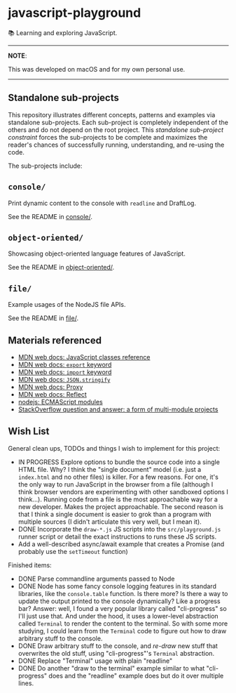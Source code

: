 # javascript-playground

📚 Learning and exploring JavaScript.

---
**NOTE**:

This was developed on macOS and for my own personal use.

---

## Standalone sub-projects

This repository illustrates different concepts, patterns and examples via standalone sub-projects. Each sub-project is
completely independent of the others and do not depend on the root project. This _standalone sub-project constraint_
forces the sub-projects to be complete and maximizes the reader's chances of successfully running, understanding, and
re-using the code.

The sub-projects include:

## `console/`

Print dynamic content to the console with `readline` and DraftLog.

See the README in [console/](console/). 

## `object-oriented/`

Showcasing object-oriented language features of JavaScript.

See the README in [object-oriented/](object-oriented/). 

## `file/`

Example usages of the NodeJS file APIs.

See the README in [file/](file/).

## Materials referenced

* [MDN web docs: JavaScript classes reference](https://developer.mozilla.org/en-US/docs/Web/JavaScript/Reference/Classes)
* [MDN web docs: `export` keyword](https://developer.mozilla.org/en-US/docs/web/javascript/reference/statements/export)
* [MDN web docs: `import` keyword](https://developer.mozilla.org/en-US/docs/Web/JavaScript/Reference/Statements/import)
* [MDN web docs: `JSON.stringify`](https://developer.mozilla.org/en-US/docs/Web/JavaScript/Reference/Global_Objects/JSON/stringify)
* [MDN web docs: Proxy](https://developer.mozilla.org/en-US/docs/Web/JavaScript/Reference/Global_Objects/Proxy)
* [MDN web docs: Reflect](https://developer.mozilla.org/en-US/docs/Web/JavaScript/Reference/Global_Objects/Reflect)
* [nodejs: ECMAScript modules](https://nodejs.org/api/esm.html#esm_enabling)
* [StackOverflow question and answer: a form of multi-module projects](https://stackoverflow.com/a/29787493)


## Wish List
   
General clean ups, TODOs and things I wish to implement for this project:

* IN PROGRESS Explore options to bundle the source code into a single HTML file. Why? I think the "single document" model (i.e. just
  a `index.html` and no other files) is killer. For a few reasons. For one, it's the only way to run JavaScript in the
  browser from a file (although I think browser vendors are experimenting with other sandboxed options I think...). Running
  code from a file is the most approachable way for a new developer. Makes the project approachable. The second reason
  is that I think a single document is easier to grok than a program with multiple sources (I didn't articulate this very
  well, but I mean it).
* DONE Incorporate the `draw-*.js` JS scripts into the `src/playground.js` runner script or detail the exact instructions to runs
  these JS scripts.
* Add a well-described async/await example that creates a Promise (and probably use the `setTimeout` function)

Finished items:

* DONE Parse commandline arguments passed to Node
* DONE Node has some fancy console logging features in its standard libraries, like the `console.table` function. Is there
  more? Is there a way to update the output printed to the console dynamically? Like a progress bar? Answer: well, I found
  a very popular library called "cli-progress" so I'll just use that. And under the hood, it uses a lower-level abstraction
  called `Terminal` to render the content to the terminal. So with some more studying, I could learn from the `Terminal`
  code to figure out how to draw arbitrary stuff to the console.
* DONE Draw arbitrary stuff to the console, and *re-draw* new stuff that overwrites the old stuff, using "cli-progress"'s
  `Terminal` abstraction.  
* DONE Replace "Terminal" usage with plain "readline"
* DONE Do another "draw to the terminal" example similar to what "cli-progress" does and the "readline" example does but do it
  over multiple lines.

